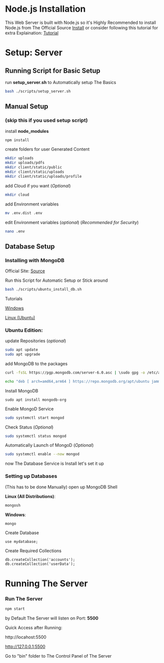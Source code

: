 # Node.js Installation
This Web Server is built with Node.js so it's Highly Recommended to install Node.js from The Official Source [Install](https://nodejs.dev/) or consider following this tutorial for extra Explaination: [Tutorial](https://www.youtube.com/watch?v=bc3_FL9zWWs&t=265s)
# Setup: Server

## Running Script for Basic Setup
run **setup_server.sh** to Automatically setup The Basics

```bash
bash ./scripts/setup_server.sh
```

## Manual Setup
### (skip this if you used setup script)
install **node_modules**

```bash
npm install
```
create folders for user Generated Content
```bash
mkdir uploads
mkdir uploads/pdfs
mkdir client/static/public
mkdir client/static/uploads
mkdir client/static/uploads/profile
```
add Cloud if you want (*Optional*)
```bash
mkdir cloud
```

add Environment variables
```bash
mv .env.dist .env
```
edit Environment variables (*optional*) (*Recommended for Security*)
```bash
nano .env
```

## Database Setup
### Installing with MongoDB
Official Site: [Source](https://www.mongodb.com/try/download/community)

Run this Script for Automatic Setup or Stick around
```bash
bash ./scripts/ubuntu_install_db.sh
```
Tutorials

[Windows](https://www.youtube.com/watch?v=gB6WLkSrtJk)

[Linux (Ubuntu)](https://www.youtube.com/watch?v=HSIh8UswVVY)

### Ubuntu Edition:

update Repositories (*optional*)
```bash
sudo apt update
sudo apt upgrade
```
add MongoDB to the packages
```bash
curl -fsSL https://pgp.mongodb.com/server-6.0.asc | \sudo gpg -o /etc/apt/trusted.gpg.d//mongodb-server-6.0.gpg \--dearmor

echo "deb [ arch=amd64,arm64 ] https://repo.mongodb.org/apt/ubuntu jammy/mongodb-org/6.0 multiverse" | sudo tee /etc/apt/sources.list.d/mongodb-org-6.0.list
```
Install MongoDB
```
sudo apt install mongodb-org
```
Enable MongoD Service
```bash
sudo systemctl start mongod
```
Check Status (*Optional*)
```bash
sudo systemctl status mongod
```
Automatically Launch of MongoD (*Optional*)
```bash
sudo systemctl enable --now mongod
```
now The Database Service is Install let's set it up

### **Setting up Databases**

(This has to be done Manually)
open up MongoDB Shell

**Linux (All Distributions)**: 
```bash
mongosh
```
**Windows**: 
```bash
mongo
```
Create Database
```
use mydatabase;
```
Create Required Collections
```
db.createCollection('accounts');
db.createCollection('userData');
```

# Running The Server

### Run The Server
```bash
npm start
```
by Default The Server will listen on Port: **5500**

Quick Access after Running:

http://locahost:5500

http://127.0.0.1:5500

Go to "bin" folder to The Control Panel of The Server